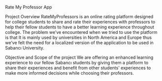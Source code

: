 Rate My Professor App

Project Overview
RateMyProfessors is an online rating platform designed for college students to share and rate their experiences with professors to help their fellow students to have a better learning experience throughout college. The problem we’ve encountered when we tried to use the platform is that It is mainly used by universities in North America and Europe thus we’ve felt the need for a localized version of the application to be used in Sabancı University.

Objective and Scope of the project
We are offering an enhanced learning experience to our fellow Sabancı students by giving them a platform to share their experiences and benefit from other students' experiences to make more informed decisions while choosing their professors.
